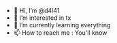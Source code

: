 - 👋 Hi, I’m @d4l41
- 👀 I’m interested in tx
- 🌱 I’m currently learning everything
- 📫 How to reach me : You'll know

<!---
d4l41/d4l41 is a ✨ special ✨ repository because its `README.md` (this file) appears on your GitHub profile.
You can click the Preview link to take a look at your changes.
--->
